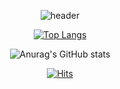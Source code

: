 <div align=center>
  
![header](https://capsule-render.vercel.app/api?type=waving&color=fff535&height=300&section=header&text=HI,%20I'm%20Yewon.&fontSize=90&fontColor=5a6148)


<!--
**yeahhh1e/yeahhh1e** is a ✨ _special_ ✨ repository because its `README.md` (this file) appears on your GitHub profile.

Here are some ideas to get you started:

- 🔭 I’m currently working on ...
- 🌱 I’m currently learning ...
- 👯 I’m looking to collaborate on ...
- 🤔 I’m looking for help with ...
- 💬 Ask me about ...
- 📫 How to reach me: ...
- 😄 Pronouns: ...
- ⚡ Fun fact: ...
-->

[![Top Langs](https://github-readme-stats.vercel.app/api/top-langs/?username=yeahhh1e&layout=compact)](https://github.com/yeahhh1e/github-readme-stats)

![Anurag's GitHub stats](https://github-readme-stats.vercel.app/api?username=yeahhh1e&show_icons=true&theme=yeblu)

[![Hits](https://hits.seeyoufarm.com/api/count/incr/badge.svg?url=https%3A%2F%2Fgithub.com%2Fyeahhh1e&count_bg=%23F3EA00&title_bg=%23367C20&icon=&icon_color=%23E7E7E7&title=hits&edge_flat=false)](https://hits.seeyoufarm.com)

</div>

